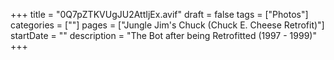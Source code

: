 +++
title = "0Q7pZTKVUgJU2AttIjEx.avif"
draft = false
tags = ["Photos"]
categories = [""]
pages = ["Jungle Jim's Chuck (Chuck E. Cheese Retrofit)"]
startDate = ""
description = "The Bot after being Retrofitted (1997 - 1999)"
+++
